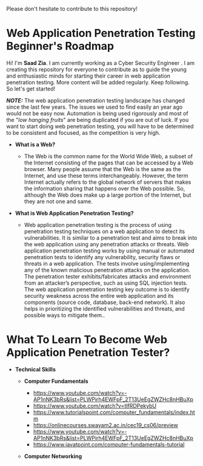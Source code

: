 Please don't hesitate to contribute to this repository!

# Web Application Penetration Testing Beginner's Roadmap

Hi! I'm **Saad Zia**. I am currently working as a Cyber Security Engineer . I am creating this repository for everyone to contribute as to guide the young and enthusiastic minds for starting their career in web application penetration testing. More content will be added regularly. Keep following. So let's get started!

***NOTE:*** The web application penetration testing landscape has changed since the last few years. The issues we used to find easily an year ago would not be easy now. Automation is being used rigorously and most of the "*low hanging fruits*" are being duplicated if you are out of luck. If you want to start doing web penetration testing, you will have to be determined to be consistent and focused, as the competition is very high.

- **What is a Web?**
	 - The Web is the common name for the World Wide Web, a subset of the Internet consisting of the pages that can be accessed by a Web browser. Many people assume that the Web is the same as the Internet, and use these terms interchangeably. However, the term Internet actually refers to the global network of servers that makes the information sharing that happens over the Web possible. So, although the Web does make up a large portion of the Internet, but they are not one and same.

 - **What is Web Application Penetration Testing?**
	 - Web application penetration testing is the process of using penetration testing techniques on a web application to detect its vulnerabilities. It is similar to a penetration test and aims to break into the web application using any penetration attacks or threats. Web application penetration testing works by using manual or automated penetration tests to identify any vulnerability, security flaws or threats in a web application. The tests involve using/implementing any of the known malicious penetration attacks on the application. The penetration tester exhibits/fabricates attacks and environment from an attacker’s perspective, such as using SQL injection tests. The web application penetration testing key outcome is to identify security weakness across the entire web application and its components (source code, database, back-end network). It also helps in prioritizing the identified vulnerabilities and threats, and possible ways to mitigate them..
 
# What To Learn To Become Web Application Penetration Tester?

 - **Technical Skills**
      - **Computer Fundamentals**
        - https://www.youtube.com/watch?v=-AP1nNK3bRs&list=PLWPirh4EWFpF_2T13UeEgZWZHc8nHBuXp
        - https://www.youtube.com/watch?v=tIfRDPekybU
        - https://www.tutorialspoint.com/computer_fundamentals/index.htm
        - https://onlinecourses.swayam2.ac.in/cec19_cs06/preview
        - https://www.youtube.com/watch?v=-AP1nNK3bRs&list=PLWPirh4EWFpF_2T13UeEgZWZHc8nHBuXp
        - https://www.javatpoint.com/computer-fundamentals-tutorial
      
     - **Computer Networking**
              

